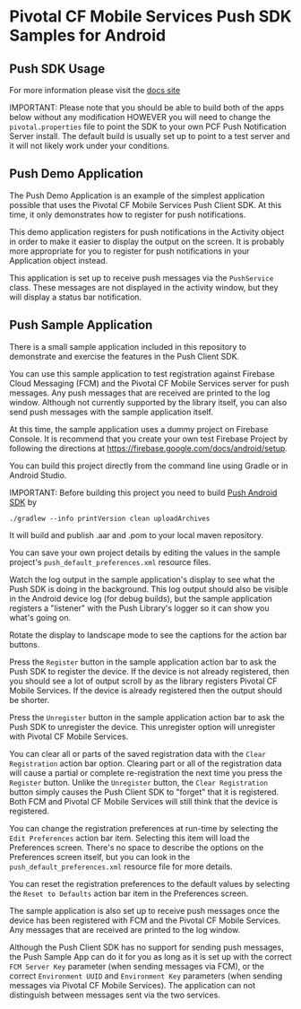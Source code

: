 Pivotal CF Mobile Services Push SDK Samples for Android
=======================================================

Push SDK Usage
--------------

For more information please visit the [docs site](http://docs.pivotal.io/mobile/push/android/)

IMPORTANT: Please note that you should be able to build both of the apps below without any modification HOWEVER
you will need to change the `pivotal.properties` file to point the SDK to your own PCF Push Notification
Server install.  The default build is usually set up to point to a test server and it will not likely
work under your conditions.


Push Demo Application
---------------------

The Push Demo Application is an example of the simplest application possible that uses the Pivotal CF Mobile Services
Push Client SDK.  At this time, it only demonstrates how to register for push notifications.

This demo application registers for push notifications in the Activity object in order to make it easier to display the
output on the screen.  It is probably more appropriate for you to register for push notifications in your Application
object instead.

This application is set up to receive push messages via the `PushService` class.  These
messages are not displayed in the activity window, but they will display a status bar notification.

Push Sample Application
-----------------------

There is a small sample application included in this repository to demonstrate and exercise the features in the Push
Client SDK.

You can use this sample application to test registration against Firebase Cloud Messaging (FCM) and the Pivotal CF Mobile
Services server for push messages.  Any push messages that are received are printed to the log window.  Although not
currently supported by the library itself, you can also send push messages with the sample application itself.

At this time, the sample application uses a dummy project on Firebase Console.  It is recommend that you create your
own test Firebase Project by following the directions at https://firebase.google.com/docs/android/setup.

You can build this project directly from the command line using Gradle or in Android Studio.

IMPORTANT: Before building this project you need to build [Push Android SDK](https://github.com/cfmobile/push-android/tree/dev)
by
```
./gradlew --info printVersion clean uploadArchives
```

It will build and publish .aar and .pom to your local maven repository.

You can save your own project details by editing the values in the sample project's `push_default_preferences.xml` resource files.

Watch the log output in the sample application's display to see what the Push SDK is doing in the background.  This
log output should also be visible in the Android device log (for debug builds), but the sample application registers a
"listener" with the Push Library's logger so it can show you what's going on.

Rotate the display to landscape mode to see the captions for the action bar buttons.

Press the `Register` button in the sample application action bar to ask the Push SDK to register the device.  If the
device is not already registered, then you should see a lot of output scroll by as the library registers Pivotal CF Mobile Services.
If the device is already registered then the output should be shorter.

Press the `Unregister` button in the sample application action bar to ask the Push SDK to unregister the device.  This
unregister option will unregister with Pivotal CF Mobile Services.

You can clear all or parts of the saved registration data with the `Clear Registration` action bar option.  Clearing
part or all of the registration data will cause a partial or complete re-registration the next time you press the
`Register` button.  Unlike the `Unregister` button, the `Clear Registration` button simply causes the Push Client SDK
to "forget" that it is registered.  Both FCM and Pivotal CF Mobile Services will still think that the device is
registered.

You can change the registration preferences at run-time by selecting the `Edit Preferences` action bar item.  Selecting
this item will load the Preferences screen.  There's no space to describe the options on the Preferences screen itself,
but you can look in the `push_default_preferences.xml` resource file for more details.

You can reset the registration preferences to the default values by selecting the `Reset to Defaults` action bar item in
the Preferences screen.

The sample application is also set up to receive push messages once the device has been registered with FCM and
the Pivotal CF Mobile Services.  Any messages that are received are printed to the log window.

Although the Push Client SDK has no support for sending push messages, the Push Sample App can do it for you as long
as it is set up with the correct `FCM Server Key` parameter (when sending messages via FCM), or the correct
`Environment UUID` and `Environment Key` parameters (when sending messages via Pivotal CF Mobile Services).  The
application can not distinguish between messages sent via the two services.
